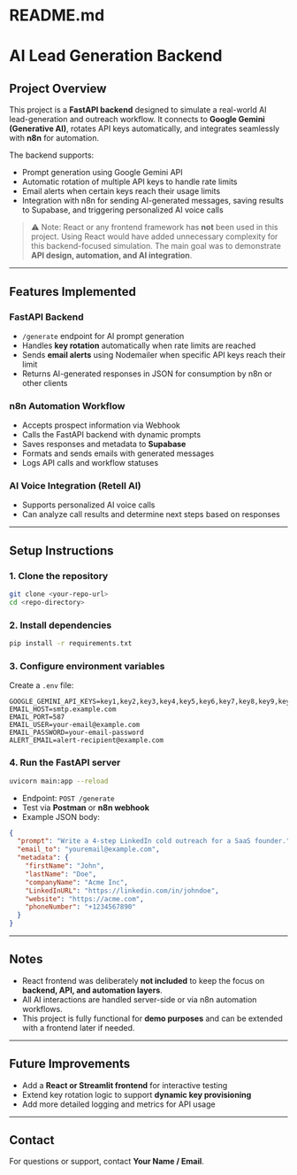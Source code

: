 # README.md

# AI Lead Generation Backend

## Project Overview

This project is a **FastAPI backend** designed to simulate a real-world AI lead-generation and outreach workflow. It connects to **Google Gemini (Generative AI)**, rotates API keys automatically, and integrates seamlessly with **n8n** for automation.

The backend supports:

- Prompt generation using Google Gemini API  
- Automatic rotation of multiple API keys to handle rate limits  
- Email alerts when certain keys reach their usage limits  
- Integration with n8n for sending AI-generated messages, saving results to Supabase, and triggering personalized AI voice calls

> ⚠️ Note: React or any frontend framework has **not** been used in this project. Using React would have added unnecessary complexity for this backend-focused simulation. The main goal was to demonstrate **API design, automation, and AI integration**.

---

## Features Implemented

### FastAPI Backend

- `/generate` endpoint for AI prompt generation  
- Handles **key rotation** automatically when rate limits are reached  
- Sends **email alerts** using Nodemailer when specific API keys reach their limit  
- Returns AI-generated responses in JSON for consumption by n8n or other clients

### n8n Automation Workflow

- Accepts prospect information via Webhook  
- Calls the FastAPI backend with dynamic prompts  
- Saves responses and metadata to **Supabase**  
- Formats and sends emails with generated messages  
- Logs API calls and workflow statuses

### AI Voice Integration (Retell AI)

- Supports personalized AI voice calls  
- Can analyze call results and determine next steps based on responses

---

## Setup Instructions

### 1. Clone the repository

```bash
git clone <your-repo-url>
cd <repo-directory>
```

### 2. Install dependencies

```bash
pip install -r requirements.txt
```

### 3. Configure environment variables

Create a `.env` file:

```env
GOOGLE_GEMINI_API_KEYS=key1,key2,key3,key4,key5,key6,key7,key8,key9,key10
EMAIL_HOST=smtp.example.com
EMAIL_PORT=587
EMAIL_USER=your-email@example.com
EMAIL_PASSWORD=your-email-password
ALERT_EMAIL=alert-recipient@example.com
```

### 4. Run the FastAPI server

```bash
uvicorn main:app --reload
```

- Endpoint: `POST /generate`  
- Test via **Postman** or **n8n webhook**  
- Example JSON body:

```json
{
  "prompt": "Write a 4-step LinkedIn cold outreach for a SaaS founder.",
  "email_to": "youremail@example.com",
  "metadata": {
    "firstName": "John",
    "lastName": "Doe",
    "companyName": "Acme Inc",
    "LinkedInURL": "https://linkedin.com/in/johndoe",
    "website": "https://acme.com",
    "phoneNumber": "+1234567890"
  }
}
```

---

## Notes

- React frontend was deliberately **not included** to keep the focus on **backend, API, and automation layers**.  
- All AI interactions are handled server-side or via n8n automation workflows.  
- This project is fully functional for **demo purposes** and can be extended with a frontend later if needed.

---

## Future Improvements

- Add a **React or Streamlit frontend** for interactive testing  
- Extend key rotation logic to support **dynamic key provisioning**  
- Add more detailed logging and metrics for API usage

---

## Contact

For questions or support, contact **Your Name / Email**.